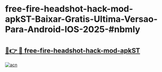 # free-fire-headshot-hack-mod-apkST-Baixar-Gratis-Ultima-Versao-Para-Android-IOS-2025-#nbmly

# <h2><a href="https://ainizakaria.my?title=free-fire-headshot-hack-mod-apkST&ref=22M">🔗👉 🔴 free-fire-headshot-hack-mod-apkST</a></h2>

[![acn](https://github.com/user-attachments/assets/0f9c940e-d8b0-45ae-aac7-cd30a18b3e1c)](https://ainizakaria.my?title=free-fire-headshot-hack-mod-apkST&ref=22M)

